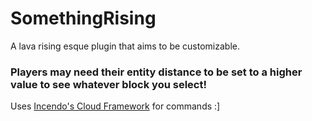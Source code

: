 # SomethingRising

A lava rising esque plugin that aims to be customizable.

### Players may need their entity distance to be set to a higher value to see whatever block you select!

Uses [Incendo's Cloud Framework](https://github.com/Incendo/cloud) for commands :]
